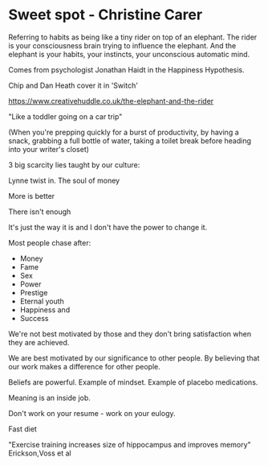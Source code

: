 ﻿# Sweet spot - Christine Carer

Referring to habits as being like a tiny rider on top of an elephant. The rider is your consciousness brain trying to influence the elephant. And the elephant is your habits, your instincts, your unconscious automatic mind.

Comes from psychologist Jonathan Haidt in the Happiness Hypothesis.

Chip and Dan Heath cover it in 'Switch'

https://www.creativehuddle.co.uk/the-elephant-and-the-rider

"Like a toddler going on a car trip"

(When you're prepping quickly for a burst of productivity, by having a snack, grabbing a full bottle of water, taking a toilet break before heading into your writer's closet)

3 big scarcity lies taught by our culture:

Lynne twist in. The soul of money

More is better

There isn't enough

It's just the way it is and I don't have the power to change it.

Most people chase after:

* Money
* Fame
* Sex
* Power
* Prestige
* Eternal youth
* Happiness and
* Success

We're not best motivated by those and they don't bring satisfaction when they are achieved.

We are best motivated by our significance to other people. By believing that our work makes a difference for other people.

Beliefs are powerful. Example of mindset. Example of placebo medications.

Meaning is an inside job.

Don't work on your resume - work on your eulogy.

Fast diet

"Exercise training increases size of hippocampus and improves memory" Erickson,Voss et al